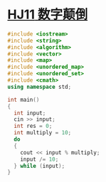 # [**HJ11** **数字颠倒**](https://www.nowcoder.com/practice/ae809795fca34687a48b172186e3dafe?tpId=37&tqId=21234&rp=1&ru=/ta/huawei&qru=/ta/huawei&difficulty=&judgeStatus=&tags=/question-ranking)



```c++
#include <iostream>
#include <string>
#include <algorithm>
#include <vector>
#include <map>
#include <unordered_map>
#include <unordered_set>
#include <cmath>
using namespace std;

int main()
{
  int input;
  cin >> input;
  int res = 0;
  int multiply = 10;
  do
  {
    cout << input % multiply;
    input /= 10;
  } while (input);
}
```

